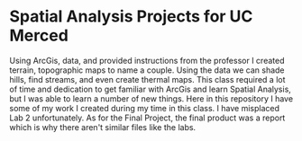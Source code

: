 # Spatial Analysis Projects for UC Merced
Using ArcGis, data, and provided instructions from the professor I created terrain, topographic maps to name a couple. Using the data we can shade hills, find streams, and even create thermal maps. This class required a lot of time and dedication to get familiar with ArcGis and learn Spatial Analysis, but I was able to learn a number of new things. Here in this repository I have some of my work I created during my time in this class. I have misplaced Lab 2 unfortunately. As for the Final Project, the final product was a report which is why there aren't similar files like the labs. 
